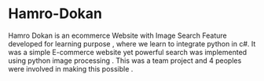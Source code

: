 # Hamro-Dokan
Hamro Dokan is an ecommerce Website with Image Search Feature developed for learning purpose , where we learn to integrate python in c#. It was a simple E-commerce website yet powerful search was implemented using python image processing . This was a team project and 4 peoples were involved in making this possible .
